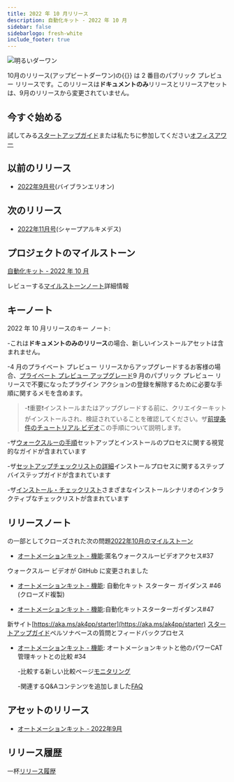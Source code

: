 ```yaml
---
title: 2022 年 10 月リリース
description: 自動化キット - 2022 年 10 月
sidebar: false
sidebarlogo: fresh-white
include_footer: true
---
```

![明るいダーワン](/images/upbeat-dhawan.png)

10月のリリース(アップビートダーワン)の{{<product-name>}} は 2 番目のパブリック プレビュー リリースです。このリリースは**ドキュメントのみ**リリースとリリースアセットは、9月のリリースから変更されていません。

## 今すぐ始める

試してみる[スタートアップガイド](/ja/get-started)または私たちに参加してください[オフィスアワー](/ja/office-hours)

## 以前のリリース

- [2022年9月号](/ja/releases/september-2022)(バイブランエリオン)

## 次のリリース

- [2022年11月号](/ja/releases/november-2022)(シャープアルキメデス)

## プロジェクトのマイルストーン

[自動化キット - 2022 年 10 月](https://github.com/orgs/microsoft/projects/486/views/3)

レビューする[マイルストーンノート](/ja/releases/milestones)詳細情報

## キーノート

2022 年 10 月リリースのキー ノート:

-これは**ドキュメントのみのリリース**の場合、新しいインストールアセットは含まれません。

-4 月のプライベート プレビュー リリースからアップグレードするお客様の場合、[プライベート プレビュー アップグレード](https://github.com/microsoft/powercat-automation-kit/blob/main/docs/private-preview-upgrade.md)9 月のパブリック プレビュー リリースで不要になったプラグイン アクションの登録を解除するために必要な手順に関するメモを含めます。

> -❗重要❗インストールまたはアップグレードする前に、クリエイターキットがインストールされ、検証されていることを確認してください。ザ[前提条件のチュートリアル ビデオ](https://github.com/microsoft/powercat-automation-kit/blob/main/docs/walkthrough.md)この手順について説明します。

-ザ[ウォークスルーの手順](https://github.com/microsoft/powercat-automation-kit/blob/main/docs/walkthrough.md)セットアップとインストールのプロセスに関する視覚的なガイドが含まれています

-ザ[セットアップチェックリストの詳細](https://learn.microsoft.com/power-automate/guidance/automation-kit/setup/setup-checklist)インストールプロセスに関するステップバイステップガイドが含まれています

-ザ[インストール・チェックリスト](/ja/get-started/install-checklist)さまざまなインストールシナリオのインタラクティブなチェックリストが含まれています

## リリースノート

の一部としてクローズされた次の問題[2022年10月のマイルストーン](https://github.com/orgs/microsoft/projects/486/views/3)

- [オートメーションキット - 機能](https://github.com/microsoft/powercat-automation-kit/issues/37):匿名ウォークスルービデオアクセス#37

ウォークスルー ビデオが GitHub に変更されました

- [オートメーションキット - 機能](https://github.com/microsoft/powercat-automation-kit/issues/46): 自動化キット スターター ガイダンス #46 (クローズド複製)

- [オートメーションキット - 機能](https://github.com/microsoft/powercat-automation-kit/issues/47):自動化キットスターターガイダンス#47

新サイト[https://aka.ms/ak4pp/starter](https://aka.ms/ak4pp/starter)
  [スタートアップガイド](https://microsoft.github.io/powercat-automation-kit/get-started/)ペルソナベースの質問とフィードバックプロセス

- [オートメーションキット - 機能](https://github.com/microsoft/powercat-automation-kit/issues/34): オートメーションキットと他のパワーCAT管理キットとの比較 #34

  -比較する新しい比較ページ[モニタリング](https://microsoft.github.io/powercat-automation-kit/monitoring-compare/)
  
  -関連するQ&Aコンテンツを追加しました[FAQ](https://microsoft.github.io/powercat-automation-kit/frequently-asked-questions/)

## アセットのリリース

- [オートメーションキット - 2022年9月](https://github.com/microsoft/powercat-automation-kit/releases/tag/AutomationKit-September2022)

## リリース履歴

一杯[リリース履歴](/ja/releases)
